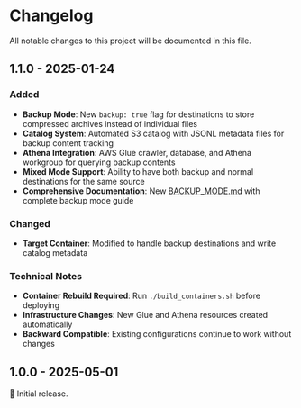 # Changelog

All notable changes to this project will be documented in this file.

## 1.1.0 - 2025-01-24

### Added
- **Backup Mode**: New `backup: true` flag for destinations to store compressed archives instead of individual files
- **Catalog System**: Automated S3 catalog with JSONL metadata files for backup content tracking
- **Athena Integration**: AWS Glue crawler, database, and Athena workgroup for querying backup contents
- **Mixed Mode Support**: Ability to have both backup and normal destinations for the same source
- **Comprehensive Documentation**: New [BACKUP_MODE.md](docs/BACKUP_MODE.md) with complete backup mode guide

### Changed
- **Target Container**: Modified to handle backup destinations and write catalog metadata

### Technical Notes
- **Container Rebuild Required**: Run `./build_containers.sh` before deploying
- **Infrastructure Changes**: New Glue and Athena resources created automatically
- **Backward Compatible**: Existing configurations continue to work without changes

## 1.0.0 - 2025-05-01

:seedling: Initial release.